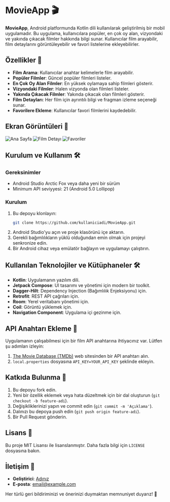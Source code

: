 # MovieApp 🎬

**MovieApp**, Android platformunda Kotlin dili kullanılarak geliştirilmiş bir mobil uygulamadır. Bu uygulama, kullanıcılara popüler, en çok oy alan, vizyondaki ve yakında çıkacak filmler hakkında bilgi sunar. Kullanıcılar film arayabilir, film detaylarını görüntüleyebilir ve favori listelerine ekleyebilirler.

## Özellikler 📱

- **Film Arama**: Kullanıcılar anahtar kelimelerle film arayabilir.
- **Popüler Filmler**: Güncel popüler filmleri listeler.
- **En Çok Oy Alan Filmler**: En yüksek oylamaya sahip filmleri gösterir.
- **Vizyondaki Filmler**: Halen vizyonda olan filmleri listeler.
- **Yakında Çıkacak Filmler**: Yakında çıkacak olan filmleri gösterir.
- **Film Detayları**: Her film için ayrıntılı bilgi ve fragman izleme seçeneği sunar.
- **Favorilere Ekleme**: Kullanıcılar favori filmlerini kaydedebilir.

## Ekran Görüntüleri 📸

![Ana Sayfa](screenshots/home_screen.png)
![Film Detayı](screenshots/detail_screen.png)
![Favoriler](screenshots/favorites_screen.png)

## Kurulum ve Kullanım 🛠️

### Gereksinimler

- Android Studio Arctic Fox veya daha yeni bir sürüm
- Minimum API seviyyesi: 21 (Android 5.0 Lollipop)

### Kurulum

1. Bu depoyu klonlayın:
    ```bash
    git clone https://github.com/kullaniciadi/MovieApp.git
    ```
2. Android Studio'yu açın ve proje klasörünü içe aktarın.
3. Gerekli bağımlılıkların yüklü olduğundan emin olmak için projeyi senkronize edin.
4. Bir Android cihaz veya emülatör bağlayın ve uygulamayı çalıştırın.

## Kullanılan Teknolojiler ve Kütüphaneler 🛠️

- **Kotlin**: Uygulamanın yazılım dili.
- **Jetpack Compose**: UI tasarımı ve yönetimi için modern bir toolkit.
- **Dagger-Hilt**: Dependency Injection (Bağımlılık Enjeksiyonu) için.
- **Retrofit**: REST API çağrıları için.
- **Room**: Yerel veritabanı yönetimi için.
- **Coil**: Görüntü yüklemek için.
- **Navigation Component**: Uygulama içi gezinme için.

## API Anahtarı Ekleme 🔑

Uygulamanın çalışabilmesi için bir film API anahtarına ihtiyacınız var. Lütfen şu adımları izleyin:

1. [The Movie Database (TMDb)](https://www.themoviedb.org/) web sitesinden bir API anahtarı alın.
2. `local.properties` dosyasına `API_KEY=YOUR_API_KEY` şeklinde ekleyin.

## Katkıda Bulunma 🤝

1. Bu depoyu fork edin.
2. Yeni bir özellik eklemek veya hata düzeltmek için bir dal oluşturun (`git checkout -b feature-adi`).
3. Değişikliklerinizi yapın ve commit edin (`git commit -m 'Açıklama'`).
4. Dalınızı bu depoya push edin (`git push origin feature-adi`).
5. Bir Pull Request gönderin.

## Lisans 📜

Bu proje MIT Lisansı ile lisanslanmıştır. Daha fazla bilgi için `LICENSE` dosyasına bakın.

## İletişim 📧

- **Geliştirici**: [Adınız](https://github.com/kullaniciadi)
- **E-posta**: email@example.com

Her türlü geri bildiriminizi ve önerinizi duymaktan memnuniyet duyarız! 🎉
